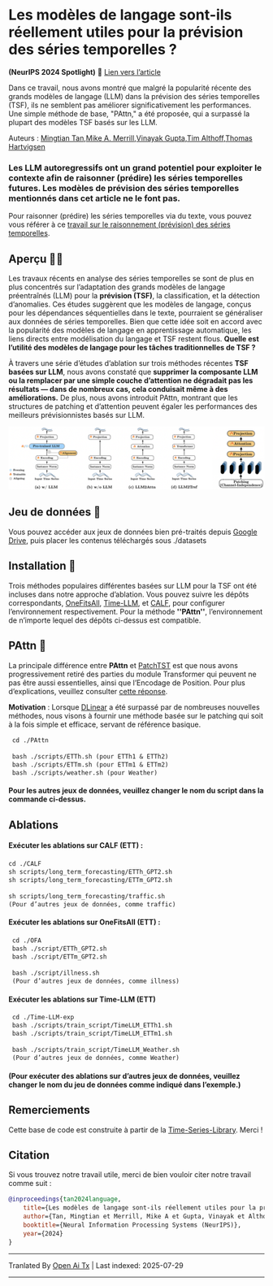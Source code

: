 # Les modèles de langage sont-ils réellement utiles pour la prévision des séries temporelles ? 

**(NeurIPS 2024 Spotlight)** 🌟 [Lien vers l’article](https://arxiv.org/pdf/2406.16964) 

Dans ce travail, nous avons montré que malgré la popularité récente des grands modèles de langage (LLM) dans la prévision des séries temporelles (TSF), ils ne semblent pas améliorer significativement les performances. Une simple méthode de base, "PAttn," a été proposée, qui a surpassé la plupart des modèles TSF basés sur les LLM. 

Auteurs : [Mingtian Tan](https://x.com/MTTan1203),[Mike A. Merrill](https://mikemerrill.io/),[Vinayak Gupta](https://gvinayak.github.io/),[Tim Althoff](https://homes.cs.washington.edu/~althoff/),[Thomas Hartvigsen](https://www.tomhartvigsen.com/)

### Les LLM autoregressifs ont un grand potentiel pour exploiter le contexte afin de raisonner (prédire) les séries temporelles futures. Les modèles de prévision des séries temporelles mentionnés dans cet article ne le font pas.

Pour raisonner (prédire) les séries temporelles via du texte, vous pouvez vous référer à ce [travail sur le raisonnement (prévision) des séries temporelles](https://github.com/behavioral-data/TSandLanguage/tree/main/text_aid_forecast).

## Aperçu 💁🏼
Les travaux récents en analyse des séries temporelles se sont de plus en plus concentrés sur l’adaptation des grands modèles de langage préentraînés (LLM) pour la **prévision (TSF)**, la classification, et la détection d’anomalies. Ces études suggèrent que les modèles de langage, conçus pour les dépendances séquentielles dans le texte, pourraient se généraliser aux données de séries temporelles. Bien que cette idée soit en accord avec la popularité des modèles de langage en apprentissage automatique, les liens directs entre modélisation du langage et TSF restent flous. **Quelle est l’utilité des modèles de langage pour les tâches traditionnelles de TSF ?**

À travers une série d’études d’ablation sur trois méthodes récentes **TSF basées sur LLM**, nous avons constaté que **supprimer la composante LLM ou la remplacer par une simple couche d’attention ne dégradait pas les résultats — dans de nombreux cas, cela conduisait même à des améliorations.** De plus, nous avons introduit PAttn, montrant que les structures de patching et d’attention peuvent égaler les performances des meilleurs prévisionnistes basés sur LLM.

![Ablations/PAttn](https://raw.githubusercontent.com/BennyTMT/LLMsForTimeSeries/main/pic/ablations.png)

## Jeu de données 📖
Vous pouvez accéder aux jeux de données bien pré-traités depuis [Google Drive](https://drive.google.com/file/d/1NF7VEefXCmXuWNbnNe858WvQAkJ_7wuP/view), puis placer les contenus téléchargés sous ./datasets

## Installation 🔧
Trois méthodes populaires différentes basées sur LLM pour la TSF ont été incluses dans notre approche d’ablation. Vous pouvez suivre les dépôts correspondants, [OneFitsAll](https://github.com/DAMO-DI-ML/NeurIPS2023-One-Fits-All), [Time-LLM](https://github.com/KimMeen/Time-LLM), et [CALF](https://github.com/Hank0626/CALF), pour configurer l’environnement respectivement. Pour la méthode **''PAttn''**, l’environnement de n’importe lequel des dépôts ci-dessus est compatible.


## PAttn 🤔
La principale différence entre **PAttn** et [PatchTST](https://github.com/yuqinie98/PatchTST) est que nous avons progressivement retiré des parties du module Transformer qui peuvent ne pas être aussi essentielles, ainsi que l’Encodage de Position. Pour plus d’explications, veuillez consulter [cette réponse](https://github.com/BennyTMT/LLMsForTimeSeries/issues/7).

**Motivation** : Lorsque [DLinear](https://github.com/cure-lab/LTSF-Linear) a été surpassé par de nombreuses nouvelles méthodes, nous visons à fournir une méthode basée sur le patching qui soit à la fois simple et efficace, servant de référence basique.

     cd ./PAttn 

     bash ./scripts/ETTh.sh (pour ETTh1 & ETTh2)
     bash ./scripts/ETTm.sh (pour ETTm1 & ETTm2)
     bash ./scripts/weather.sh (pour Weather)
     
#### Pour les autres jeux de données, veuillez changer le nom du script dans la commande ci-dessus.

## Ablations
     
#### Exécuter les ablations sur CALF (ETT) :
     
    cd ./CALF
    sh scripts/long_term_forecasting/ETTh_GPT2.sh
    sh scripts/long_term_forecasting/ETTm_GPT2.sh
    
    sh scripts/long_term_forecasting/traffic.sh 
    (Pour d’autres jeux de données, comme traffic)

#### Exécuter les ablations sur OneFitsAll (ETT) :
     cd ./OFA
     bash ./script/ETTh_GPT2.sh   
     bash ./script/ETTm_GPT2.sh

     bash ./script/illness.sh 
     (Pour d’autres jeux de données, comme illness)

#### Exécuter les ablations sur Time-LLM (ETT) 
     cd ./Time-LLM-exp
     bash ./scripts/train_script/TimeLLM_ETTh1.sh
     bash ./scripts/train_script/TimeLLM_ETTm1.sh 

     bash ./scripts/train_script/TimeLLM_Weather.sh
     (Pour d’autres jeux de données, comme Weather)

#### (Pour exécuter des ablations sur d’autres jeux de données, veuillez changer le nom du jeu de données comme indiqué dans l’exemple.)

## Remerciements

Cette base de code est construite à partir de la [Time-Series-Library](https://github.com/thuml/Time-Series-Library). Merci !


## Citation
Si vous trouvez notre travail utile, merci de bien vouloir citer notre travail comme suit :
```bibtex
@inproceedings{tan2024language,
    title={Les modèles de langage sont-ils réellement utiles pour la prévision des séries temporelles ?},
    author={Tan, Mingtian et Merrill, Mike A et Gupta, Vinayak et Althoff, Tim et Hartvigsen, Thomas},
    booktitle={Neural Information Processing Systems (NeurIPS)},
    year={2024}
}

```


---


Tranlated By [Open Ai Tx](https://github.com/OpenAiTx/OpenAiTx) | Last indexed: 2025-07-29


---